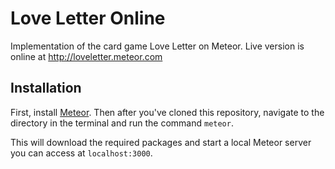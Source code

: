 # Love Letter Online

Implementation of the card game Love Letter on Meteor.
Live version is online at http://loveletter.meteor.com

## Installation

First, install [Meteor](https://www.meteor.com/). Then after you've cloned this repository, navigate to the directory in the terminal and run the command `meteor`.

This will download the required packages and start a local Meteor server you can access at `localhost:3000`.